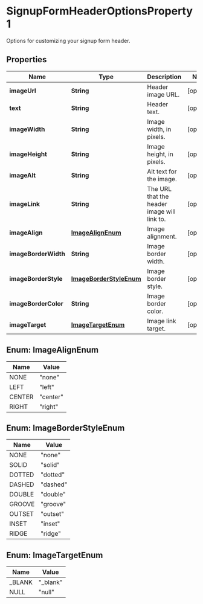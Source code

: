 

# SignupFormHeaderOptionsProperty1

Options for customizing your signup form header.

## Properties

| Name | Type | Description | Notes |
|------------ | ------------- | ------------- | -------------|
|**imageUrl** | **String** | Header image URL. |  [optional] |
|**text** | **String** | Header text. |  [optional] |
|**imageWidth** | **String** | Image width, in pixels. |  [optional] |
|**imageHeight** | **String** | Image height, in pixels. |  [optional] |
|**imageAlt** | **String** | Alt text for the image. |  [optional] |
|**imageLink** | **String** | The URL that the header image will link to. |  [optional] |
|**imageAlign** | [**ImageAlignEnum**](#ImageAlignEnum) | Image alignment. |  [optional] |
|**imageBorderWidth** | **String** | Image border width. |  [optional] |
|**imageBorderStyle** | [**ImageBorderStyleEnum**](#ImageBorderStyleEnum) | Image border style. |  [optional] |
|**imageBorderColor** | **String** | Image border color. |  [optional] |
|**imageTarget** | [**ImageTargetEnum**](#ImageTargetEnum) | Image link target. |  [optional] |



## Enum: ImageAlignEnum

| Name | Value |
|---- | -----|
| NONE | &quot;none&quot; |
| LEFT | &quot;left&quot; |
| CENTER | &quot;center&quot; |
| RIGHT | &quot;right&quot; |



## Enum: ImageBorderStyleEnum

| Name | Value |
|---- | -----|
| NONE | &quot;none&quot; |
| SOLID | &quot;solid&quot; |
| DOTTED | &quot;dotted&quot; |
| DASHED | &quot;dashed&quot; |
| DOUBLE | &quot;double&quot; |
| GROOVE | &quot;groove&quot; |
| OUTSET | &quot;outset&quot; |
| INSET | &quot;inset&quot; |
| RIDGE | &quot;ridge&quot; |



## Enum: ImageTargetEnum

| Name | Value |
|---- | -----|
| _BLANK | &quot;_blank&quot; |
| NULL | &quot;null&quot; |




